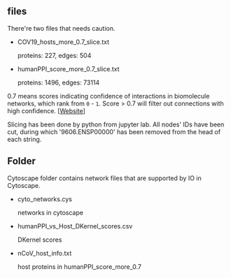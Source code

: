 ## files

There're two files that needs caution. 

* COV19_hosts_more_0.7_slice.txt  

  proteins: 227, edges: 504

* humanPPI_score_more_0.7_slice.txt

  proteins: 1496, edges: 73114

0.7 means scores indicating confidence of interactions in biomolecule networks, which rank from `0` - `1`. Score > 0.7 will filter out connections with high confidence. [[Website](https://www.string-db.org/cgi/info.pl?footer_active_subpage=scores)]



Slicing has been done by python from jupyter lab. All nodes' IDs have been cut, during which '9606.ENSP00000' has been removed from the head of each string.

## Folder

Cytoscape folder contains network files that are supported by IO in Cytoscape. 

* cyto_networks.cys 

  networks in cytoscape

* humanPPI_vs_Host_DKernel_scores.csv  

  DKernel scores

* nCoV_host_info.txt

  host proteins in humanPPI_score_more_0.7

